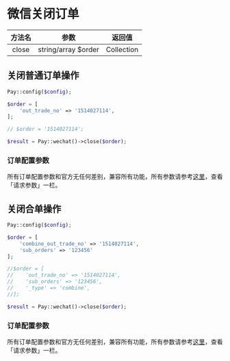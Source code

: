 # 微信关闭订单

|  方法名  |         参数          |    返回值     |
|:-----:|:-------------------:|:----------:|
| close | string/array $order | Collection |

## 关闭普通订单操作

```php
Pay::config($config);

$order = [
    'out_trade_no' => '1514027114',
];

// $order = '1514027114';

$result = Pay::wechat()->close($order);
```

### 订单配置参数

所有订单配置参数和官方无任何差别，兼容所有功能，所有参数请参考[这里](https://pay.weixin.qq.com/wiki/doc/apiv3/apis/chapter3_1_3.shtml)，查看「请求参数」一栏。

## 关闭合单操作

```php
Pay::config($config);

$order = [
    'combine_out_trade_no' => '1514027114',
    'sub_orders' => '123456'
];

//$order = [
//    'out_trade_no' => '1514027114',
//    'sub_orders' => '123456',
//    '_type' => 'combine',
//];

$result = Pay::wechat()->close($order);
```

### 订单配置参数

所有订单配置参数和官方无任何差别，兼容所有功能，所有参数请参考[这里](https://pay.weixin.qq.com/wiki/doc/apiv3/apis/chapter5_1_12.shtml)，查看「请求参数」一栏。
